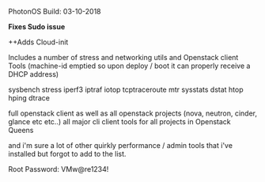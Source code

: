 PhotonOS Build: 03-10-2018

**Fixes Sudo issue**

++Adds Cloud-init

Includes a number of stress and networking utils and Openstack client Tools
(machine-id emptied so upon deploy / boot it can properly receive a DHCP address)

sysbench
stress
iperf3
iptraf
iotop
tcptraceroute
mtr
sysstats
dstat
htop
hping
dtrace


full openstack client as well as all openstack projects (nova, neutron, cinder, glance etc etc..) all major cli client tools
for all projects in Openstack Queens

and i'm sure a lot of other quirkly performance / admin tools that i've installed but forgot to add to the list.


Root Password: VMw@re1234!
